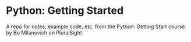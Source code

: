 # Python: Getting Started
A repo for notes, example code, etc. from the Python: Getting Start course by Bo Milanovich on PluralSight
